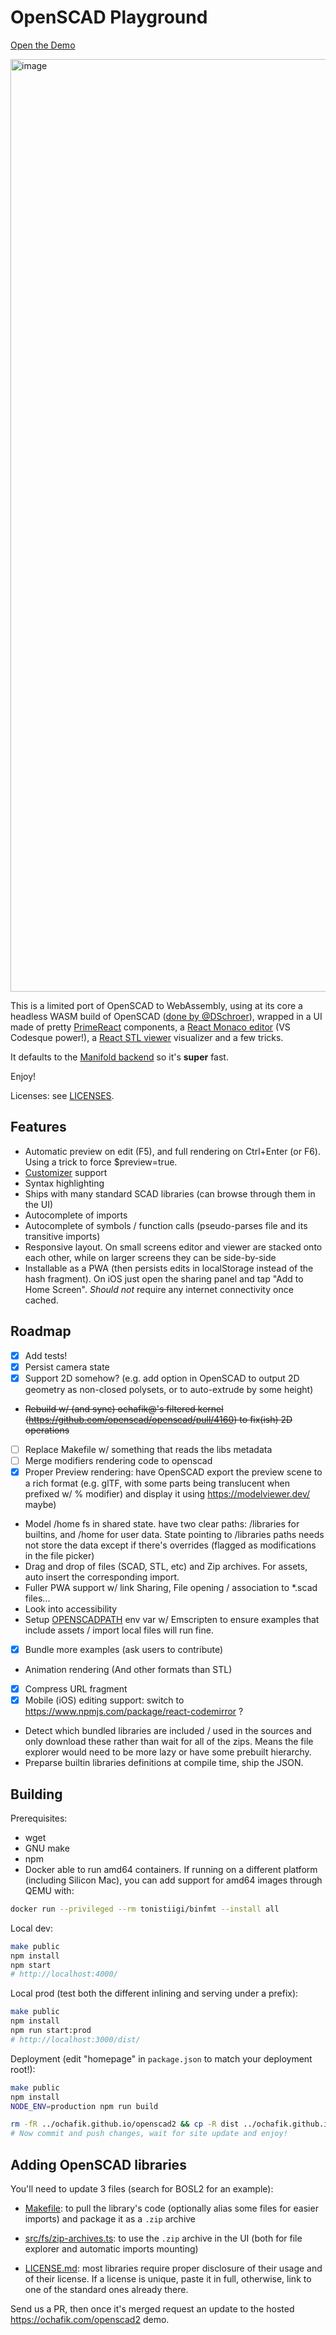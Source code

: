 # OpenSCAD Playground

[Open the Demo](https://ochafik.com/openscad2)

<img width="1492" alt="image" src="https://github.com/user-attachments/assets/cee3aefc-c3b6-4f46-93fc-43db2d5cc673" />

This is a limited port of OpenSCAD to WebAssembly, using at its core a headless WASM build of OpenSCAD ([done by @DSchroer](https://github.com/DSchroer/openscad-wasm)), wrapped in a UI made of pretty [PrimeReact](https://github.com/primefaces/primereact) components, a [React Monaco editor](https://github.com/react-monaco-editor/react-monaco-editor) (VS Codesque power!), a [<model-viewer>](https://modelviewer.dev/) [React STL viewer](https://github.com/gabotechs/react-stl-viewer) visualizer and a few tricks.

It defaults to the [Manifold backend](https://github.com/openscad/openscad/pull/4533) so it's **super** fast.

Enjoy!

Licenses: see [LICENSES](./LICENSE).

## Features

- Automatic preview on edit (F5), and full rendering on Ctrl+Enter (or F6). Using a trick to force $preview=true.
- [Customizer](https://en.wikibooks.org/wiki/OpenSCAD_User_Manual/Customizer) support
- Syntax highlighting
- Ships with many standard SCAD libraries (can browse through them in the UI)
- Autocomplete of imports
- Autocomplete of symbols / function calls (pseudo-parses file and its transitive imports)
- Responsive layout. On small screens editor and viewer are stacked onto each other, while on larger screens they can be side-by-side
- Installable as a PWA (then persists edits in localStorage instead of the hash fragment). On iOS just open the sharing panel and tap "Add to Home Screen". *Should not* require any internet connectivity once cached.

## Roadmap

- [x] Add tests!
- [x] Persist camera state
- [x] Support 2D somehow? (e.g. add option in OpenSCAD to output 2D geometry as non-closed polysets, or to auto-extrude by some height)
- ~~Rebuild w/ (and sync) ochafik@'s filtered kernel (https://github.com/openscad/openscad/pull/4160) to fix(ish) 2D operations~~
- [ ] Replace Makefile w/ something that reads the libs metadata
- [ ] Merge modifiers rendering code to openscad
- [x] Proper Preview rendering: have OpenSCAD export the preview scene to a rich format (e.g. glTF, with some parts being translucent when prefixed w/ % modifier) and display it using https://modelviewer.dev/ maybe)
- Model /home fs in shared state. have two clear paths: /libraries for builtins, and /home for user data. State pointing to /libraries paths needs not store the data except if there's overrides (flagged as modifications in the file picker)
- Drag and drop of files (SCAD, STL, etc) and Zip archives. For assets, auto insert the corresponding import.
- Fuller PWA support w/ link Sharing, File opening / association to *.scad files... 
- Look into accessibility
- Setup [OPENSCADPATH](https://en.wikibooks.org/wiki/OpenSCAD_User_Manual/Libraries#Setting_OPENSCADPATH) env var w/ Emscripten to ensure examples that include assets / import local files will run fine.
- [x] Bundle more examples (ask users to contribute)
- Animation rendering (And other formats than STL)
- [x] Compress URL fragment
- [x] Mobile (iOS) editing support: switch to https://www.npmjs.com/package/react-codemirror ?
- Detect which bundled libraries are included / used in the sources and only download these rather than wait for all of the zips. Means the file explorer would need to be more lazy or have some prebuilt hierarchy.
- Preparse builtin libraries definitions at compile time, ship the JSON.

## Building

Prerequisites:
*   wget
*   GNU make
*   npm
*   Docker able to run amd64 containers. If running on a different platform (including Silicon Mac), you can add support for amd64 images through QEMU with:

  ```bash
  docker run --privileged --rm tonistiigi/binfmt --install all
  ```

Local dev:

```bash
make public
npm install
npm start
# http://localhost:4000/
```

Local prod (test both the different inlining and serving under a prefix):

```bash
make public
npm install
npm run start:prod
# http://localhost:3000/dist/
```

Deployment (edit "homepage" in `package.json` to match your deployment root!):

```bash
make public
npm install
NODE_ENV=production npm run build

rm -fR ../ochafik.github.io/openscad2 && cp -R dist ../ochafik.github.io/openscad2 
# Now commit and push changes, wait for site update and enjoy!
```

## Adding OpenSCAD libraries

You'll need to update 3 files (search for BOSL2 for an example):

- [Makefile](./Makefile): to pull the library's code (optionally alias some files for easier imports) and package it as a `.zip` archive

- [src/fs/zip-archives.ts](./src/fs/zip-archives.ts): to use the `.zip` archive in the UI (both for file explorer and automatic imports mounting)

- [LICENSE.md](./LICENSE.md): most libraries require proper disclosure of their usage and of their license. If a license is unique, paste it in full, otherwise, link to one of the standard ones already there.

Send us a PR, then once it's merged request an update to the hosted https://ochafik.com/openscad2 demo.
